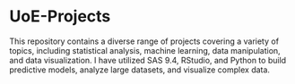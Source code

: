 # UoE-Projects
This repository contains a diverse range of projects covering a variety of topics, including statistical analysis, machine learning, data manipulation, and data visualization. I have utilized SAS 9.4, RStudio, and Python to build predictive models, analyze large datasets, and visualize complex data.
